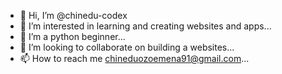 - 👋 Hi, I’m @chinedu-codex
- 👀 I’m interested in learning and creating websites and apps...
- 🌱 I’m a python beginner...
- 💞️ I’m looking to collaborate on building a websites...
- 📫 How to reach me chineduozoemena91@gmail.com...

<!---
chinedu-codex/chinedu-codex is a ✨ special ✨ repository because its `README.md` (this file) appears on your GitHub profile.
You can click the Preview link to take a look at your changes.
--->
